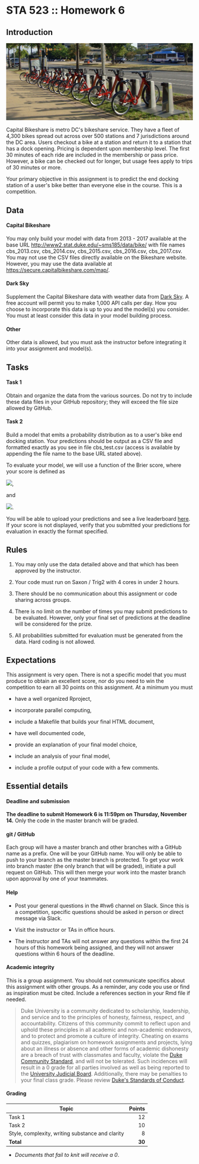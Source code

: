 # STA 523 :: Homework 6

## Introduction

![](cbs.jpeg)

Capital Bikeshare is metro DC's bikeshare service. They have a fleet of
4,300 bikes spread out across over 500 stations and 7 jurisdictions around
the DC area. Users checkout a bike at a station and return it to a station
that has a dock opening. Pricing is dependent upon membership level.
The first 30 minutes of each ride are included in the membership or pass price. 
However, a bike can be checked out for longer, but usage fees apply to trips of 
30 minutes or more.

Your primary objective in this assignment is to predict the end docking station
of a user's bike better than everyone else in the course. This is a competition.

## Data

#### Capital Bikeshare

You may only build your model with data from 2013 - 2017 available at the base URL
http://www2.stat.duke.edu/~sms185/data/bike/ with file names cbs_2013.csv,
cbs_2014.csv, cbs_2015.csv, cbs_2016.csv, cbs_2017.csv. You may not use the CSV
files directly available on the Bikeshare website. However, you may use the
data available at https://secure.capitalbikeshare.com/map/.

#### Dark Sky

Supplement the Capital Bikeshare data with weather data from 
[Dark Sky](https://darksky.net/dev). A free account will permit you to make
1,000 API calls per day. How you choose to incorporate this data is up to you
and the model(s) you consider. You must at least consider this data in your
model building process.

#### Other

Other data is allowed, but you must ask the instructor before integrating it
into your assignment and model(s). 

## Tasks

#### Task 1

Obtain and organize the data from the various sources. Do not try to
include these data files in your GitHub repository; they will exceed the 
file size allowed by GitHub.

#### Task 2

Build a model that emits a probability distribution as to a user's bike end
docking station. Your predictions should be output as a CSV file and 
formatted exactly as you see in file cbs_test.csv (access is available by
appending the file name to the base URL stated above).

To evaluate your model, we will use a function of the Brier score, where your
score is defined as

![](https://latex.codecogs.com/gif.latex?\mbox{Score}&space;=&space;\Big(1&space;-&space;\frac{BS}{BS_{\mbox{guess}}}\Big)&space;\times&space;100),

and

![](https://latex.codecogs.com/gif.latex?\mbox{BS}&space;=&space;\frac{1}{N}\sum_{i=1}^N\sum_{j=1}^S(\hat{p}_{ij}&space;-&space;o_{ij})&space;^&space;2).

You will be able to upload your predictions and see a live leaderboard
[here](https://saxon.stat.duke.edu:3838/sms185/leaderboard_hw6/).
If your score is not displayed, verify that you submitted your
predictions for evaluation in exactly the format specified.

## Rules

1. You may only use the data detailed above and that which has been approved
   by the instructor.

2. Your code must run on Saxon / Trig2 with 4 cores in under 2 hours.

3. There should be no communication about this assignment or code sharing across
   groups.

4. There is no limit on the number of times you may submit predictions to be
   evaluated. However, only your final set of predictions at the deadline will
   be considered for the prize.

5. All probabilities submitted for evaluation must be generated from the data.
   Hard coding is not allowed.

## Expectations

This assignment is very open. There is not a specific model that you must 
produce to obtain an excellent score, nor do you need to win the competition to
earn all 30 points on this assignment. At a minimum you must

- have a well organized Rproject,

- incorporate parallel computing,

- include a Makefile that builds your final HTML document,

- have well documented code,

- provide an explanation of your final model choice,

- include an analysis of your final model,

- include a profile output of your code with a few comments.


## Essential details

#### Deadline and submission

**The deadline to submit Homework 6 is 11:59pm on Thursday, November 14.** 
Only the code in the master branch will be graded.

#### git / GitHub

Each group will have a master branch and other branches with a GitHub name as a prefix.
One will be your GitHub name. You will only be able to push to your branch as 
the master branch is protected. To get your work into branch master 
(the only branch that will be graded), initiate a pull request on GitHub. 
This will then merge your work into the master branch upon approval by one of 
your teammates.

#### Help

- Post your general questions in the #hw6 channel on Slack. Since this is a
  competition, specific questions should be asked in person or direct message
  via Slack.

- Visit the instructor or TAs in office hours.

- The instructor and TAs will not answer any questions within the first 24
  hours of this homework being assigned, and they will not answer questions
  within 6 hours of the deadline.

#### Academic integrity

This is a group assignment. You should not communicate specifics about this
assignment with other groups. As a reminder, any code you use or find as 
inspiration must be cited. Include a references section in your Rmd file if
needed.

>Duke University is a community dedicated to scholarship, leadership, and 
service and to the principles of honesty, fairness, respect, and accountability.
Citizens of this community commit to reflect upon and uphold these principles 
in all academic and non-academic endeavors, and to protect and promote a culture
of integrity. Cheating on exams and quizzes, plagiarism on homework assignments 
and projects, lying about an illness or absence and other forms of academic 
dishonesty are a breach of trust with classmates and faculty, violate the [Duke 
Community Standard](https://gradschool.duke.edu/academics/academic-policies-and-forms/standards-conduct/duke-community-standard),
and will not be tolerated. Such incidences will result in a 
0 grade for all parties involved as well as being reported to the [University 
Judicial Board](https://gradschool.duke.edu/academics/academic-policies-and-forms/standards-conduct/judicial-code-and-procedures). 
Additionally, there may be penalties to your final class grade. 
Please review [Duke's Standards of Conduct](https://gradschool.duke.edu/academics/academic-policies-and-forms/standards-conduct).

#### Grading

**Topic**|**Points**
---------|----------:|
Task 1 |  12
Task 2 |  10
Style, complexity, writing substance and clarity |  8
**Total**|**30**

- *Documents that fail to knit will receive a 0*.
